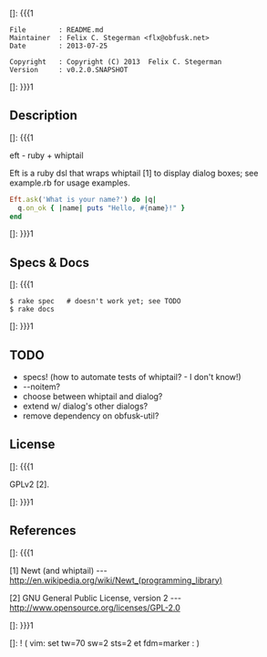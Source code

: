 []: {{{1

    File        : README.md
    Maintainer  : Felix C. Stegerman <flx@obfusk.net>
    Date        : 2013-07-25

    Copyright   : Copyright (C) 2013  Felix C. Stegerman
    Version     : v0.2.0.SNAPSHOT

[]: }}}1

## Description
[]: {{{1

  eft - ruby + whiptail

  Eft is a ruby dsl that wraps whiptail [1] to display dialog boxes;
  see example.rb for usage examples.

```ruby
Eft.ask('What is your name?') do |q|
  q.on_ok { |name| puts "Hello, #{name}!" }
end
```

[]: }}}1

## Specs & Docs
[]: {{{1

    $ rake spec   # doesn't work yet; see TODO
    $ rake docs

[]: }}}1

## TODO

  * specs! (how to automate tests of whiptail? - I don't know!)
  * --noitem?
  * choose between whiptail and dialog?
  * extend w/ dialog's other dialogs?
  * remove dependency on obfusk-util?

## License
[]: {{{1

  GPLv2 [2].

[]: }}}1

## References
[]: {{{1

  [1] Newt (and whiptail)
  --- http://en.wikipedia.org/wiki/Newt_(programming_library)

  [2] GNU General Public License, version 2
  --- http://www.opensource.org/licenses/GPL-2.0

[]: }}}1

[]: ! ( vim: set tw=70 sw=2 sts=2 et fdm=marker : )
